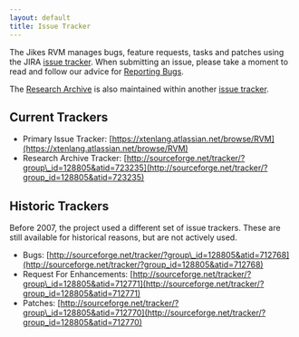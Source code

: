 ```yaml
---
layout: default 
title: Issue Tracker
---
```


The Jikes RVM manages bugs, feature requests, tasks and patches using the JIRA [issue tracker](https://xtenlang.atlassian.net/browse/RVM). When submitting an issue, please take a moment to read and follow our advice for [Reporting Bugs](/ReportingBugs/).

The [Research Archive](http://docs.codehaus.org/display/RVM/Research+Archive) is also maintained within another [issue tracker](http://sourceforge.net/tracker/?group_id=128805&atid=723235).

## Current Trackers

- Primary Issue Tracker: [https://xtenlang.atlassian.net/browse/RVM](https://xtenlang.atlassian.net/browse/RVM)
- Research Archive Tracker: [http://sourceforge.net/tracker/?group\_id=128805&atid=723235](http://sourceforge.net/tracker/?group_id=128805&atid=723235)


## Historic Trackers

Before 2007, the project used a different set of issue trackers. These are still available for historical reasons, but are not actively used. 

- Bugs: [http://sourceforge.net/tracker/?group\_id=128805&atid=712768](http://sourceforge.net/tracker/?group_id=128805&atid=712768)
- Request For Enhancements: [http://sourceforge.net/tracker/?group\_id=128805&atid=712771](http://sourceforge.net/tracker/?group_id=128805&atid=712771)
- Patches: [http://sourceforge.net/tracker/?group\_id=128805&atid=712770](http://sourceforge.net/tracker/?group_id=128805&atid=712770)
